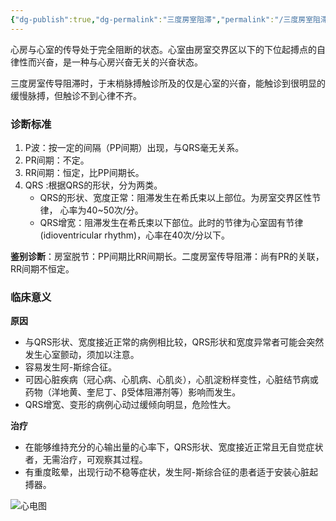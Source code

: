 ```yaml
---
{"dg-publish":true,"dg-permalink":"三度房室阻滞","permalink":"/三度房室阻滞/"}
---
```



心房与心室的传导处于完全阻断的状态。心室由房室交界区以下的下位起搏点的自律性而兴奋，是一种与心房兴奋无关的兴奋状态。

三度房室传导阻滞时，于末梢脉搏触诊所及的仅是心室的兴奋，能触诊到很明显的缓慢脉搏，但触诊不到心律不齐。

### 诊断标准

1.  P波：按一定的间隔（PP间期）出现，与QRS毫无关系。
2.  PR间期：不定。
3.  RR间期：恒定，比PP间期长。
4.  QRS :根据QRS的形状，分为两类。
    -   QRS的形状、宽度正常：阻滞发生在希氏束以上部位。为房室交界区性节律， 心率为40~50次/分。
    -   QRS增宽：阻滞发生在希氏束以下部位。此时的节律为心室固有节律 (idioventricular rhythm)，心率在40次/分以下。

**鉴别诊断**：房室脱节：PP间期比RR间期长。二度房室传导阻滞：尚有PR的关联，RR间期不恒定。

### 临床意义

**原因**

-   与QRS形状、宽度接近正常的病例相比较，QRS形状和宽度异常者可能会突然发生心室颤动，须加以注意。
-   容易发生阿-斯综合征。
-   可因心脏疾病（冠心病、心肌病、心肌炎），心肌淀粉样变性，心脏结节病或药物（洋地黄、奎尼丁、β受体阻滞剂等）影响而发生。
-   QRS增宽、变形的病例心动过缓倾向明显，危险性大。

**治疗**

-   在能够维持充分的心输出量的心率下，QRS形状、宽度接近正常且无自觉症状者，无需治疗，可观察其过程。
-   有重度眩晕，出现行动不稳等症状，发生阿-斯综合征的患者适于安装心脏起搏器。

![心电图](https://file.tsu.tw/d/file/20161209/50f659a44d179d3175c49d86d5a56065.jpg)